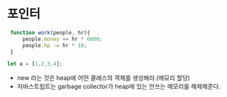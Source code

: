 # 포인터

```js
 function work(people, hr){
     people.money += hr * 6000;
     people.hp -= hr * 10;
 }

let a = [1,2,3,4];


```

- new 라는 것은 heap에 어떤 클래스의 객체를 생성해라.(메모리 할당)
- 자바스트립트는 garbage collector가 heap에 있는 안쓰는 메모리를 해제해준다.
